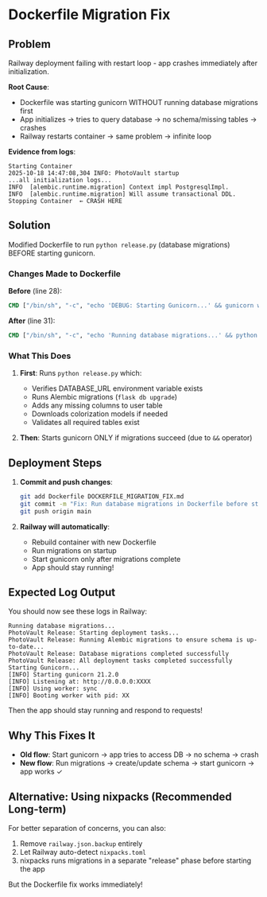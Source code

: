 # Dockerfile Migration Fix

## Problem
Railway deployment failing with restart loop - app crashes immediately after initialization.

**Root Cause**: 
- Dockerfile was starting gunicorn WITHOUT running database migrations first
- App initializes → tries to query database → no schema/missing tables → crashes
- Railway restarts container → same problem → infinite loop

**Evidence from logs**:
```
Starting Container
2025-10-18 14:47:08,304 INFO: PhotoVault startup
...all initialization logs...
INFO  [alembic.runtime.migration] Context impl PostgresqlImpl.
INFO  [alembic.runtime.migration] Will assume transactional DDL.
Stopping Container  ← CRASH HERE
```

## Solution
Modified Dockerfile to run `python release.py` (database migrations) BEFORE starting gunicorn.

### Changes Made to Dockerfile

**Before** (line 28):
```dockerfile
CMD ["/bin/sh", "-c", "echo 'DEBUG: Starting Gunicorn...' && gunicorn wsgi:app ..."]
```

**After** (line 31):
```dockerfile
CMD ["/bin/sh", "-c", "echo 'Running database migrations...' && python release.py && echo 'Starting Gunicorn...' && gunicorn wsgi:app --bind 0.0.0.0:${PORT:-8080} --workers 1 --threads 4 --timeout 120 --log-level info --access-logfile - --error-logfile -"]
```

### What This Does
1. **First**: Runs `python release.py` which:
   - Verifies DATABASE_URL environment variable exists
   - Runs Alembic migrations (`flask db upgrade`)
   - Adds any missing columns to user table
   - Downloads colorization models if needed
   - Validates all required tables exist

2. **Then**: Starts gunicorn ONLY if migrations succeed (due to `&&` operator)

## Deployment Steps

1. **Commit and push changes**:
   ```bash
   git add Dockerfile DOCKERFILE_MIGRATION_FIX.md
   git commit -m "Fix: Run database migrations in Dockerfile before starting gunicorn"
   git push origin main
   ```

2. **Railway will automatically**:
   - Rebuild container with new Dockerfile
   - Run migrations on startup
   - Start gunicorn only after migrations complete
   - App should stay running!

## Expected Log Output

You should now see these logs in Railway:
```
Running database migrations...
PhotoVault Release: Starting deployment tasks...
PhotoVault Release: Running Alembic migrations to ensure schema is up-to-date...
PhotoVault Release: Database migrations completed successfully
PhotoVault Release: All deployment tasks completed successfully
Starting Gunicorn...
[INFO] Starting gunicorn 21.2.0
[INFO] Listening at: http://0.0.0.0:XXXX
[INFO] Using worker: sync
[INFO] Booting worker with pid: XX
```

Then the app should stay running and respond to requests!

## Why This Fixes It

- **Old flow**: Start gunicorn → app tries to access DB → no schema → crash
- **New flow**: Run migrations → create/update schema → start gunicorn → app works ✓

## Alternative: Using nixpacks (Recommended Long-term)

For better separation of concerns, you can also:
1. Remove `railway.json.backup` entirely
2. Let Railway auto-detect `nixpacks.toml`
3. nixpacks runs migrations in a separate "release" phase before starting the app

But the Dockerfile fix works immediately!
